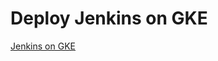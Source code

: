# Deploy Jenkins on GKE

[Jenkins on GKE](https://cloud.google.com/solutions/jenkins-on-kubernetes-engine-tutorial)
